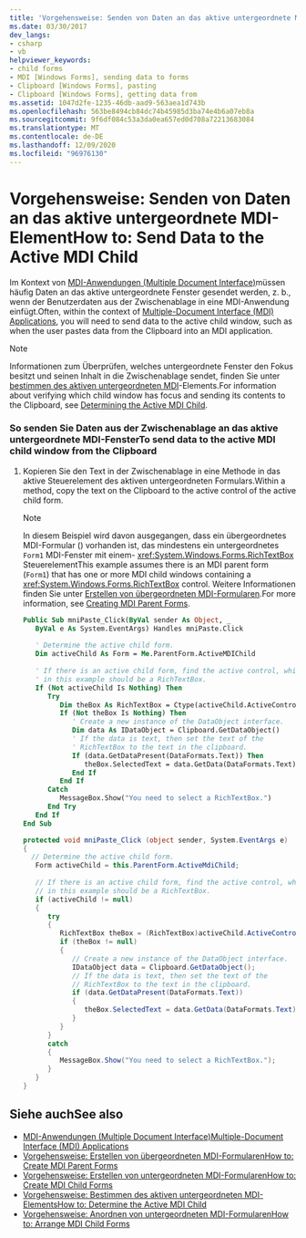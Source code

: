 ```yaml
---
title: 'Vorgehensweise: Senden von Daten an das aktive untergeordnete MDI-Element'
ms.date: 03/30/2017
dev_langs:
- csharp
- vb
helpviewer_keywords:
- child forms
- MDI [Windows Forms], sending data to forms
- Clipboard [Windows Forms], pasting
- Clipboard [Windows Forms], getting data from
ms.assetid: 1047d2fe-1235-46db-aad9-563aea1d743b
ms.openlocfilehash: 563be8494cb84dc74b45985d3ba74e4b6a07eb8a
ms.sourcegitcommit: 9f6df084c53a3da0ea657ed0d708a72213683084
ms.translationtype: MT
ms.contentlocale: de-DE
ms.lasthandoff: 12/09/2020
ms.locfileid: "96976130"
---
```

# <a name="how-to-send-data-to-the-active-mdi-child"></a><span data-ttu-id="93936-102">Vorgehensweise: Senden von Daten an das aktive untergeordnete MDI-Element</span><span class="sxs-lookup"><span data-stu-id="93936-102">How to: Send Data to the Active MDI Child</span></span>
<span data-ttu-id="93936-103">Im Kontext von [MDI-Anwendungen (Multiple Document Interface)](multiple-document-interface-mdi-applications.md)müssen häufig Daten an das aktive untergeordnete Fenster gesendet werden, z. b., wenn der Benutzerdaten aus der Zwischenablage in eine MDI-Anwendung einfügt.</span><span class="sxs-lookup"><span data-stu-id="93936-103">Often, within the context of [Multiple-Document Interface (MDI) Applications](multiple-document-interface-mdi-applications.md), you will need to send data to the active child window, such as when the user pastes data from the Clipboard into an MDI application.</span></span>  
  
> [!NOTE]
> <span data-ttu-id="93936-104">Informationen zum Überprüfen, welches untergeordnete Fenster den Fokus besitzt und seinen Inhalt in die Zwischenablage sendet, finden Sie unter [bestimmen des aktiven untergeordneten MDI](how-to-determine-the-active-mdi-child.md)-Elements.</span><span class="sxs-lookup"><span data-stu-id="93936-104">For information about verifying which child window has focus and sending its contents to the Clipboard, see [Determining the Active MDI Child](how-to-determine-the-active-mdi-child.md).</span></span>  
  
### <a name="to-send-data-to-the-active-mdi-child-window-from-the-clipboard"></a><span data-ttu-id="93936-105">So senden Sie Daten aus der Zwischenablage an das aktive untergeordnete MDI-Fenster</span><span class="sxs-lookup"><span data-stu-id="93936-105">To send data to the active MDI child window from the Clipboard</span></span>  
  
1. <span data-ttu-id="93936-106">Kopieren Sie den Text in der Zwischenablage in eine Methode in das aktive Steuerelement des aktiven untergeordneten Formulars.</span><span class="sxs-lookup"><span data-stu-id="93936-106">Within a method, copy the text on the Clipboard to the active control of the active child form.</span></span>  
  
    > [!NOTE]
    > <span data-ttu-id="93936-107">In diesem Beispiel wird davon ausgegangen, dass ein übergeordnetes MDI-Formular () vorhanden ist, das mindestens ein untergeordnetes `Form1` MDI-Fenster mit einem- <xref:System.Windows.Forms.RichTextBox> Steuerelement</span><span class="sxs-lookup"><span data-stu-id="93936-107">This example assumes there is an MDI parent form (`Form1`) that has one or more MDI child windows containing a <xref:System.Windows.Forms.RichTextBox> control.</span></span> <span data-ttu-id="93936-108">Weitere Informationen finden Sie unter [Erstellen von übergeordneten MDI-Formularen](how-to-create-mdi-parent-forms.md).</span><span class="sxs-lookup"><span data-stu-id="93936-108">For more information, see [Creating MDI Parent Forms](how-to-create-mdi-parent-forms.md).</span></span>  
  
    ```vb  
    Public Sub mniPaste_Click(ByVal sender As Object, _  
       ByVal e As System.EventArgs) Handles mniPaste.Click  
  
       ' Determine the active child form.  
       Dim activeChild As Form = Me.ParentForm.ActiveMDIChild  
  
       ' If there is an active child form, find the active control, which  
       ' in this example should be a RichTextBox.  
       If (Not activeChild Is Nothing) Then  
          Try  
             Dim theBox As RichTextBox = Ctype(activeChild.ActiveControl, RichTextBox)  
             If (Not theBox Is Nothing) Then  
                ' Create a new instance of the DataObject interface.  
                Dim data As IDataObject = Clipboard.GetDataObject()  
                ' If the data is text, then set the text of the
                ' RichTextBox to the text in the clipboard.  
                If (data.GetDataPresent(DataFormats.Text)) Then  
                   theBox.SelectedText = data.GetData(DataFormats.Text).ToString()  
                End If  
             End If  
          Catch  
             MessageBox.Show("You need to select a RichTextBox.")  
          End Try  
       End If  
    End Sub  
    ```  
  
    ```csharp  
    protected void mniPaste_Click (object sender, System.EventArgs e)  
    {  
      // Determine the active child form.  
       Form activeChild = this.ParentForm.ActiveMdiChild;  
  
       // If there is an active child form, find the active control, which  
       // in this example should be a RichTextBox.  
       if (activeChild != null)  
       {  
          try
          {  
             RichTextBox theBox = (RichTextBox)activeChild.ActiveControl;  
             if (theBox != null)  
             {  
                // Create a new instance of the DataObject interface.  
                IDataObject data = Clipboard.GetDataObject();  
                // If the data is text, then set the text of the
                // RichTextBox to the text in the clipboard.  
                if (data.GetDataPresent(DataFormats.Text))  
                {  
                   theBox.SelectedText = data.GetData(DataFormats.Text).ToString();
                }  
             }  
          }  
          catch
          {  
             MessageBox.Show("You need to select a RichTextBox.");  
          }  
       }  
    }  
    ```  
  
## <a name="see-also"></a><span data-ttu-id="93936-109">Siehe auch</span><span class="sxs-lookup"><span data-stu-id="93936-109">See also</span></span>

- [<span data-ttu-id="93936-110">MDI-Anwendungen (Multiple Document Interface)</span><span class="sxs-lookup"><span data-stu-id="93936-110">Multiple-Document Interface (MDI) Applications</span></span>](multiple-document-interface-mdi-applications.md)
- [<span data-ttu-id="93936-111">Vorgehensweise: Erstellen von übergeordneten MDI-Formularen</span><span class="sxs-lookup"><span data-stu-id="93936-111">How to: Create MDI Parent Forms</span></span>](how-to-create-mdi-parent-forms.md)
- [<span data-ttu-id="93936-112">Vorgehensweise: Erstellen von untergeordneten MDI-Formularen</span><span class="sxs-lookup"><span data-stu-id="93936-112">How to: Create MDI Child Forms</span></span>](how-to-create-mdi-child-forms.md)
- [<span data-ttu-id="93936-113">Vorgehensweise: Bestimmen des aktiven untergeordneten MDI-Elements</span><span class="sxs-lookup"><span data-stu-id="93936-113">How to: Determine the Active MDI Child</span></span>](how-to-determine-the-active-mdi-child.md)
- [<span data-ttu-id="93936-114">Vorgehensweise: Anordnen von untergeordneten MDI-Formularen</span><span class="sxs-lookup"><span data-stu-id="93936-114">How to: Arrange MDI Child Forms</span></span>](how-to-arrange-mdi-child-forms.md)
